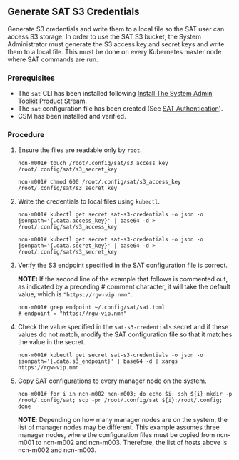 ## Generate SAT S3 Credentials

Generate S3 credentials and write them to a local file so the SAT user can access S3 storage. In order to use the SAT
S3 bucket, the System Administrator must generate the S3 access key and secret keys and write them to a local file.
This must be done on every Kubernetes master node where SAT commands are run.

### Prerequisites

- The `sat` CLI has been installed following [Install The System Admin Toolkit Product Stream](#install-the-system-admin-toolkit-product-stream).
- The `sat` configuration file has been created (See [SAT Authentication](#sat-authentication)).
- CSM has been installed and verified.

### Procedure

1. Ensure the files are readable only by `root`.

   ```screen
   ncn-m001# touch /root/.config/sat/s3_access_key /root/.config/sat/s3_secret_key
   ```

   ```screen
   ncn-m001# chmod 600 /root/.config/sat/s3_access_key /root/.config/sat/s3_secret_key
   ```

2. Write the credentials to local files using `kubectl`.

   ```screen
   ncn-m001# kubectl get secret sat-s3-credentials -o json -o jsonpath='{.data.access_key}' | base64 -d > /root/.config/sat/s3_access_key
   ```

   ```screen
   ncn-m001# kubectl get secret sat-s3-credentials -o json -o jsonpath='{.data.secret_key}' | base64 -d > /root/.config/sat/s3_secret_key
   ```

3. Verify the S3 endpoint specified in the SAT configuration file is correct.

   **NOTE:** If the second line of the example that follows is commented out, as indicated by a preceding #
   comment character, it will take the default value, which is `"https://rgw-vip.nmn"`.

   ```screen
   ncn-m001# grep endpoint ~/.config/sat/sat.toml
   # endpoint = "https://rgw-vip.nmn"
   ```

4. Check the value specified in the `sat-s3-credentials` secret and if these values do not match, modify the
   SAT configuration file so that it matches the value in the secret.

   ```screen
   ncn-m001# kubectl get secret sat-s3-credentials -o json -o jsonpath='{.data.s3_endpoint}' | base64 -d | xargs
   https://rgw-vip.nmn
   ```

5. Copy SAT configurations to every manager node on the system.

   ```screen
   ncn-m001# for i in ncn-m002 ncn-m003; do echo $i; ssh ${i} mkdir -p /root/.config/sat; scp -pr /root/.config/sat ${i}:/root/.config; done
   ```

   **NOTE**: Depending on how many manager nodes are on the system, the list of manager nodes may
   be different. This example assumes three manager nodes, where the configuration files must be
   copied from ncn-m001 to ncn-m002 and ncn-m003. Therefore, the list of hosts above is ncn-m002
   and ncn-m003.
